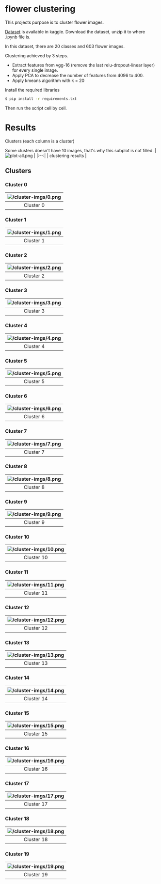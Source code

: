 # flower clustering

This projects purpose is to cluster flower images.

[Dataset](https://www.kaggle.com/olgabelitskaya/flower-color-images) is available in kaggle. Download the dataset, unzip it to where .ipynb file is.

In this dataset, there are 20 classes and 603 flower images.

Clustering achieved by 3 steps.

- Extract features from vgg-16 (remove the last relu-dropout-linear layer) for every single image.
- Apply PCA to decrease the number of features from 4096 to 400.
- Apply kmeans algorithm with k = 20


Install the required libraries
```bash
$ pip install -r requirements.txt
```

Then run the script cell by cell.


# Results
Clusters (each column is a cluster)

Some clusters doesn't have 10 images, that's why this subplot is not filled.
| ![plot-all.png](plot-all.png) | 
|:--:| 
| clustering results |


## Clusters

### Cluster 0
| ![/cluster-imgs/0.png](/cluster-imgs/0.png) | 
|:--:| 
| Cluster 0 |

### Cluster 1
| ![/cluster-imgs/1.png](/cluster-imgs/1.png) | 
|:--:| 
| Cluster 1 |

### Cluster 2
| ![/cluster-imgs/2.png](/cluster-imgs/2.png) | 
|:--:| 
| Cluster 2 |

### Cluster 3
| ![/cluster-imgs/3.png](/cluster-imgs/3.png) | 
|:--:| 
| Cluster 3 |

### Cluster 4
| ![/cluster-imgs/4.png](/cluster-imgs/4.png) | 
|:--:| 
| Cluster 4 |

### Cluster 5
| ![/cluster-imgs/5.png](/cluster-imgs/5.png) | 
|:--:| 
| Cluster 5 |

### Cluster 6
| ![/cluster-imgs/6.png](/cluster-imgs/6.png) | 
|:--:| 
| Cluster 6 |

### Cluster 7
| ![/cluster-imgs/7.png](/cluster-imgs/7.png) | 
|:--:| 
| Cluster 7 |

### Cluster 8
| ![/cluster-imgs/8.png](/cluster-imgs/8.png) | 
|:--:| 
| Cluster 8 |

### Cluster 9
| ![/cluster-imgs/9.png](/cluster-imgs/9.png) | 
|:--:| 
| Cluster 9 |

### Cluster 10
| ![/cluster-imgs/10.png](/cluster-imgs/10.png) | 
|:--:| 
| Cluster 10 |

### Cluster 11
| ![/cluster-imgs/11.png](/cluster-imgs/11.png) | 
|:--:| 
| Cluster 11 |

### Cluster 12
| ![/cluster-imgs/12.png](/cluster-imgs/12.png) | 
|:--:| 
| Cluster 12 |

### Cluster 13
| ![/cluster-imgs/13.png](/cluster-imgs/13.png) | 
|:--:| 
| Cluster 13 |

### Cluster 14
| ![/cluster-imgs/14.png](/cluster-imgs/14.png) | 
|:--:| 
| Cluster 14 |

### Cluster 15
| ![/cluster-imgs/15.png](/cluster-imgs/15.png) | 
|:--:| 
| Cluster 15 |

### Cluster 16
| ![/cluster-imgs/16.png](/cluster-imgs/16.png) | 
|:--:| 
| Cluster 16 |

### Cluster 17
| ![/cluster-imgs/17.png](/cluster-imgs/17.png) | 
|:--:| 
| Cluster 17 |

### Cluster 18
| ![/cluster-imgs/18.png](/cluster-imgs/18.png) | 
|:--:| 
| Cluster 18 |

### Cluster 19
| ![/cluster-imgs/19.png](/cluster-imgs/19.png) | 
|:--:| 
| Cluster 19 |
